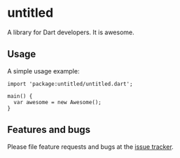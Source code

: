 # untitled

A library for Dart developers. It is awesome.

## Usage

A simple usage example:

    import 'package:untitled/untitled.dart';

    main() {
      var awesome = new Awesome();
    }

## Features and bugs

Please file feature requests and bugs at the [issue tracker][tracker].

[tracker]: http://example.com/issues/replaceme
